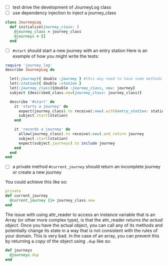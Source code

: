 - [ ] test drive the development of JourneyLog class
- [ ] use dependency injection to inject a journey_class
```ruby
class JourneyLog
  def initialize(journey_class: )
    @journey_class = journey_class
    @journeys = []
  end
```
- [ ] `#start` should start a new journey with an entry station
Here is an example of how you might write the tests:

```ruby
require 'journey_log'
describe JourneyLog do

  let(:journey){ double :journey } #this may need to have some methods
  let(:station){ double :station }
  let(:journey_class){double :journey_class, new: journey}
  subject {described_class.new(journey_class: journey_class)}

  describe '#start' do
    it 'starts a journey' do
      expect(journey_class).to receive(:new).with(entry_station: station)
      subject.start(station)
    end

    it 'records a journey' do
      allow(journey_class).to receive(:new).and_return journey
      subject.start(station)
      expect(subject.journeys).to include journey
    end
  end
end
  ```

- [ ] a private method `#current_journey` should return an incomplete journey or create a new journey

You could achieve this like so:

```ruby
private
def current_journey
  @current_journey ||= journey_class.new
end
```




The issue with using attr_reader to access an instance variable that is an Array (or other more complex type), is that the attr_reader _returns the actual object_.  Once you have the actual object, you can call any of its methods and potentially change its state in a way that is not consistent with the rules of your domain.  This is very bad.  In the case of an array, you can prevent this by returning a _copy_ of the object using `.dup` like so:
```ruby
def journeys
  @journeys.dup
end

